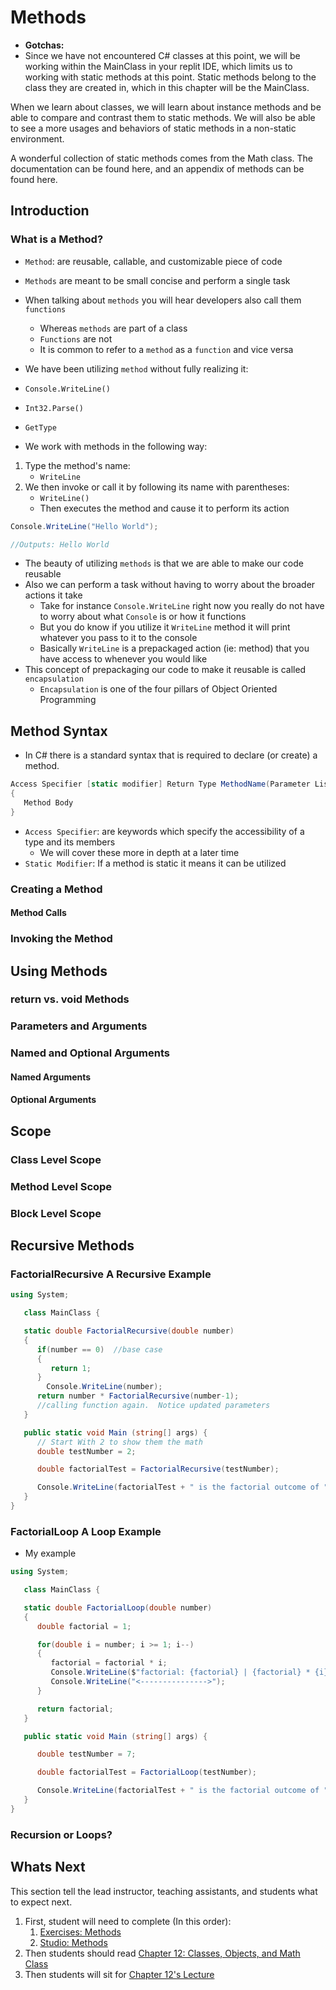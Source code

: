 # Methods
* **Gotchas:**
* Since we have not encountered C# classes at this point, we will be working within the MainClass in your replit IDE, which limits us to working with static methods at this point. Static methods belong to the class they are created in, which in this chapter will be the MainClass.

When we learn about classes, we will learn about instance methods and be able to compare and contrast them to static methods. We will also be able to see a more usages and behaviors of static methods in a non-static environment.

A wonderful collection of static methods comes from the Math class. The documentation can be found here, and an appendix of methods can be found here.
## Introduction
### What is a Method?
* `Method`: are reusable, callable, and customizable piece of code
* `Methods` are meant to be small concise and perform a single task
* When talking about `methods` you will hear developers also call them `functions`
  * Whereas `methods` are part of a class
  * `Functions` are not
  * It is common to refer to a `method` as a `function` and vice versa
* We have been utilizing `method` without fully realizing it:
* `Console.WriteLine()`
* `Int32.Parse()`
* `GetType`


* We work with methods in the following way:
1. Type the method's name:
   * `WriteLine`
2. We then invoke or call it by following its name with parentheses:
   * `WriteLine()`
   * Then executes the method and cause it to perform its action
```C#
Console.WriteLine("Hello World");

//Outputs: Hello World
```
* The beauty of utilizing `methods` is that we are able to make our code reusable
* Also we can perform a task without having to worry about the broader actions it take
  * Take for instance `Console.WriteLine` right now you really do not have to worry about what `Console` is or how it functions
  * But you do know if you utilize it `WriteLine` method it will print whatever you pass to it to the console
  * Basically `WriteLine` is a prepackaged action (ie: method) that you have access to whenever you would like
* This concept of prepackaging our code to make it reusable is called `encapsulation`
  * `Encapsulation` is one of the four pillars of Object Oriented Programming

## Method Syntax
* In C# there is a standard syntax that is required to declare (or create) a method.
```c#
Access Specifier [static modifier] Return Type MethodName(Parameter List)
{
   Method Body
}
```
* `Access Specifier`: are keywords which specify the accessibility of a type and its members
  * We will cover these more in depth at a later time
* `Static Modifier`: If a method is static it means it can be utilized 
### Creating a Method
#### Method Calls
### Invoking the Method
## Using Methods
### return vs. void Methods
### Parameters and Arguments
### Named and Optional Arguments
#### Named Arguments
#### Optional Arguments
## Scope
### Class Level Scope
### Method Level Scope
### Block Level Scope
## Recursive Methods
### FactorialRecursive A Recursive Example
```C#
using System;

   class MainClass {

   static double FactorialRecursive(double number)
   {
      if(number == 0)  //base case
      {
         return 1;
      }
        Console.WriteLine(number);
      return number * FactorialRecursive(number-1); 
      //calling function again.  Notice updated parameters
   }

   public static void Main (string[] args) {
      // Start With 2 to show them the math
      double testNumber = 2;

      double factorialTest = FactorialRecursive(testNumber);

      Console.WriteLine(factorialTest + " is the factorial outcome of " + testNumber);
   }
}
```
### FactorialLoop A Loop Example
* My example
```C#
using System;

   class MainClass {

   static double FactorialLoop(double number)
   {
      double factorial = 1;

      for(double i = number; i >= 1; i--)
      {
         factorial = factorial * i;
         Console.WriteLine($"factorial: {factorial} | {factorial} * {i} \ni: {i}");
         Console.WriteLine("<--------------->");
      }

      return factorial;
   }

   public static void Main (string[] args) {

      double testNumber = 7;

      double factorialTest = FactorialLoop(testNumber);

      Console.WriteLine(factorialTest + " is the factorial outcome of " + testNumber);
   }
}
```
### Recursion or Loops?
## Whats Next
This section tell the lead instructor, teaching assistants, and students what to expect next.

1. First, student will need to complete (In this order):
   1. [Exercises: Methods](https://education.launchcode.org/intro-to-programming-csharp/chapters/methods/exercises.html)
   2. [Studio: Methods](https://education.launchcode.org/intro-to-programming-csharp/chapters/methods/studio.html)
2. Then students should read [Chapter 12: Classes, Objects, and Math Class](https://education.launchcode.org/intro-to-programming-csharp/chapters/classes-objects-math/index.html)
3. Then students will sit for [Chapter 12's Lecture](./chapter-12-classes-objects-and-math-class.md)